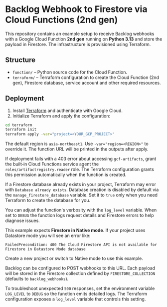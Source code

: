 # Backlog Webhook to Firestore via Cloud Functions (2nd gen)

This repository contains an example setup to receive Backlog webhooks with a Google Cloud Function **2nd gen** running on **Python 3.13** and store the payload in Firestore. The infrastructure is provisioned using Terraform.

## Structure

- `function/` – Python source code for the Cloud Function.
- `terraform/` – Terraform configuration to create the Cloud Function (2nd gen), Firestore database, service account and other required resources.

## Deployment

1. Install [Terraform](https://www.terraform.io/) and authenticate with Google Cloud.
2. Initialize Terraform and apply the configuration:

```bash
cd terraform
terraform init
terraform apply -var="project=<YOUR_GCP_PROJECT>"
```

The default region is `asia-northeast1`. Use `-var="region=<REGION>"` to override
it. The function URL will be printed in the outputs after apply.

If deployment fails with a 403 error about accessing `gcf-artifacts`,
grant the built‑in Cloud Functions service agent the
`roles/artifactregistry.reader` role. The Terraform configuration
grants this permission automatically when the function is created.

If a Firestore database already exists in your project, Terraform may
error with `Database already exists`. Database creation is disabled by
default via the `manage_firestore_database` variable. Set it to `true`
only when you need Terraform to create the database for you.

You can adjust the function's verbosity with the `log_level` variable. When set
to `DEBUG` the function logs request details and Firestore errors to help
diagnose issues.

This example expects **Firestore in Native mode**. If your project
uses Datastore mode you will see an error like:

```
FailedPrecondition: 400 The Cloud Firestore API is not available for
Firestore in Datastore Mode database
```

Create a new project or switch to Native mode to use this example.

Backlog can be configured to POST webhooks to this URL. Each payload will be stored in the Firestore collection defined by `FIRESTORE_COLLECTION` (defaults to `backlog_webhooks`).

To troubleshoot unexpected `500` responses, set the environment variable `LOG_LEVEL` to `DEBUG` so the function emits detailed logs. The Terraform configuration exposes a `log_level` variable that controls this setting.
